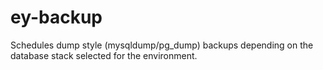ey-backup
========

Schedules dump style (mysqldump/pg\_dump) backups depending on the database stack selected for the environment.
